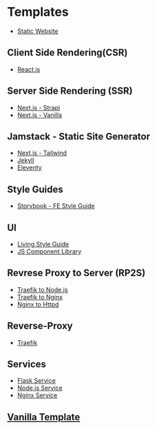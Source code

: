 # Templates

<!-- - [Portfolio Template](https://github.com/paulAlexSerban/project-boilerplate-archetype-n-framework) -->
- [Static Website](https://github.com/paulAlexSerban/tpl--static-website)

<!--
## Tech Stacks
- LAMP
- NMP
- MERN
- MEAN
- MEVN
-->

<!--
## Content Management Systems
- Wordpress
-->

## Client Side Rendering(CSR)
- [React.js](https://github.com/paulAlexSerban/tpl--reactjs)

## Server Side Rendering (SSR)
- [Next.js - Strapi](https://github.com/paulAlexSerban/tpl--nextjs-strapi-ssr)
- [Next.js - Vanilla](https://github.com/paulAlexSerban/tpl--nextjs)
<!--
- Php
- ExpressJS - Ejs
-->

## Jamstack - Static Site Generator
- [Next.js - Tailwind](https://github.com/paulAlexSerban/tpl--nextjs-tailwind-ssg)
- [Jekyll](https://github.com/paulAlexSerban/tpl--jamstack-jekyll)
- [Eleventy](https://github.com/paulAlexSerban/tpl--jamstack-eleventy)

<!--
- Hugo
- Pelican
-->

## Style Guides
- [Storybook - FE Style Guide](https://github.com/paulAlexSerban/tpl--fe-style-guide-storybook)

## UI
- [Living Style Guide](https://github.com/paulAlexSerban/tpl--living-style-guide)
- [JS Component Library](https://github.com/paulAlexSerban/tpl--js-component-library)

<!--
## Server to Database

- ExpressJS - MongoDB
- ExpressJS - SQL
-->

## Revrese Proxy to Server (RP2S)
- [Traefik to Node.js](https://github.com/paulAlexSerban/tpl--traefik-nodejs)
- [Traefik to Nginx](https://github.com/paulAlexSerban/tpl--traefik-proxy--nginx-server)
- [Nginx to Httpd](https://github.com/paulAlexSerban/tpl--nginx-proxy--httpd-server)

## Reverse-Proxy
- [Traefik](https://github.com/paulAlexSerban/tpl--traefik-proxy)

<!--
## Server to Database
- Php - SQL
- NodeJS to MongoDB

## Database
- Redis
- Mongoose
- MongoDB
- PhpMyAdmin
- PostgresSql
- SQL
-->

## Services
- [Flask Service](https://github.com/paulAlexSerban/tpl--flask-service)
- [Node.js Service](https://github.com/paulAlexSerban/tpl--nodejs-service)
- [Nginx Service](https://github.com/paulAlexSerban/tpl--nginx-service)

<!--
- [ExpressJS (NodeJS v14)](https://github.com/paulAlexSerban/template-nodejs-14)
- [ExpressJS - Redis (NodeJS v14)](https://github.com/paulAlexSerban/template-nodejs-redis)
- [ExpressJS - EJS (NodeJS v14)](https://github.com/paulAlexSerban/ejs-template)
- [Style Guide Template](https://github.com/paulAlexSerban/style-guide-template)
-->

## [Vanilla Template](https://github.com/paulAlexSerban/tpl--clean-boilerplate)
